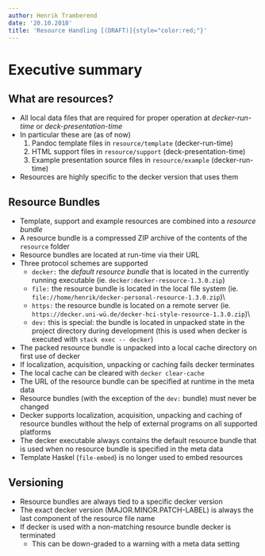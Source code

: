 ```yaml
---
author: Henrik Tramberend
date: '20.10.2018'
title: 'Resource Handling [(DRAFT)]{style="color:red;"}'
---
```


# Executive summary

## What are resources?

-   All local data files that are required for proper operation at *decker-run-time* or *deck-presentation-time*
-   In particular these are (as of now)
    1.  Pandoc template files in `resource/template` (decker-run-time)
    2.  HTML support files in `resource/support` (deck-presentation-time)
    3.  Example presentation source files in `resource/example` (decker-run-time)
-   Resources are highly specific to the decker version that uses them

## Resource Bundles

-   Template, support and example resources are combined into a *resource bundle*
-   A resource bundle is a compressed ZIP archive of the contents of the `resource` folder
-   Resource bundles are located at run-time via their URL
-   Three protocol schemes are supported
    -   `decker:` the *default resource bundle* that is located in the currently running executable (ie. `decker:decker-resource-1.3.0.zip`)
    -   `file:` the resource bundle is located in the local file system (ie. `file://home/henrik/decker-personal-resource-1.3.0.zip`)\
    -   `https:` the resource bundle is located on a remote server (ie. `https://decker.uni-wü.de/decker-hci-style-resource-1.3.0.zip`)\
    -   `dev:` this is special: the bundle is located in unpacked state in the project directory during development (this is used when decker is executed with `stack exec -- decker`)
-   The packed resource bundle is unpacked into a local cache directory on first use of decker
-   If localization, acquisition, unpacking or caching fails decker terminates
-   The local cache can be cleared with `decker clear-cache`
-   The URL of the resource bundle can be specified at runtime in the meta data
-   Resource bundles (with the exception of the `dev:` bundle) must never be changed
-   Decker supports localization, acquisition, unpacking and caching of resource bundles without the help of external programs on all supported platforms
-   The decker executable always contains the default resource bundle that is used when no resource bundle is specified in the meta data
-   Template Haskel (`file-embed`) is no longer used to embed resources

## Versioning

-   Resource bundles are always tied to a specific decker version
-   The exact decker version (MAJOR.MINOR.PATCH-LABEL) is always the last component of the resource file name
-   If decker is used with a non-matching resource bundle decker is terminated
    -   This can be down-graded to a warning with a meta data setting
